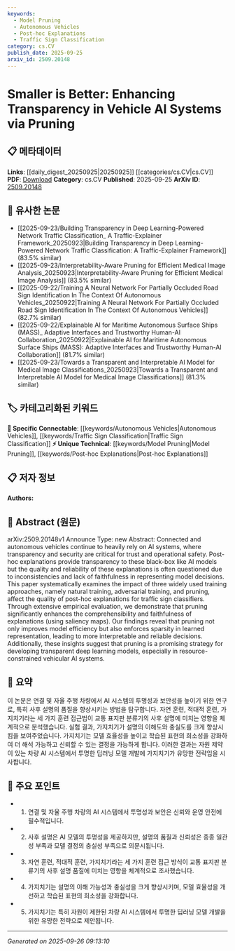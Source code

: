 ```yaml
---
keywords:
  - Model Pruning
  - Autonomous Vehicles
  - Post-hoc Explanations
  - Traffic Sign Classification
category: cs.CV
publish_date: 2025-09-25
arxiv_id: 2509.20148
---
```


<!-- KEYWORD_LINKING_METADATA:
{
  "processed_timestamp": "2025-09-26T09:13:10.992222",
  "vocabulary_version": "1.0",
  "selected_keywords": [
    "Model Pruning",
    "Autonomous Vehicles",
    "Post-hoc Explanations",
    "Traffic Sign Classification"
  ],
  "rejected_keywords": [],
  "similarity_scores": {
    "Model Pruning": 0.85,
    "Autonomous Vehicles": 0.78,
    "Post-hoc Explanations": 0.82,
    "Traffic Sign Classification": 0.77
  },
  "extraction_method": "AI_prompt_based",
  "budget_applied": true,
  "candidates_json": {
    "candidates": [
      {
        "surface": "pruning",
        "canonical": "Model Pruning",
        "aliases": [
          "pruning technique",
          "pruning method"
        ],
        "category": "unique_technical",
        "rationale": "Pruning is highlighted as a key strategy for enhancing transparency and efficiency in AI systems, making it a unique and relevant concept for linking.",
        "novelty_score": 0.75,
        "connectivity_score": 0.68,
        "specificity_score": 0.82,
        "link_intent_score": 0.85
      },
      {
        "surface": "autonomous vehicles",
        "canonical": "Autonomous Vehicles",
        "aliases": [
          "self-driving cars",
          "driverless vehicles"
        ],
        "category": "specific_connectable",
        "rationale": "Autonomous vehicles are a specific application area for AI systems, providing a strong contextual link.",
        "novelty_score": 0.55,
        "connectivity_score": 0.88,
        "specificity_score": 0.79,
        "link_intent_score": 0.78
      },
      {
        "surface": "post-hoc explanations",
        "canonical": "Post-hoc Explanations",
        "aliases": [
          "explanation methods",
          "explanation techniques"
        ],
        "category": "unique_technical",
        "rationale": "Post-hoc explanations are crucial for understanding AI model decisions, offering a unique technical aspect for linking.",
        "novelty_score": 0.65,
        "connectivity_score": 0.72,
        "specificity_score": 0.76,
        "link_intent_score": 0.82
      },
      {
        "surface": "traffic sign classifiers",
        "canonical": "Traffic Sign Classification",
        "aliases": [
          "traffic sign recognition",
          "road sign classifiers"
        ],
        "category": "specific_connectable",
        "rationale": "Traffic sign classification is a specific task within computer vision, relevant for autonomous vehicle systems.",
        "novelty_score": 0.58,
        "connectivity_score": 0.79,
        "specificity_score": 0.81,
        "link_intent_score": 0.77
      }
    ],
    "ban_list_suggestions": [
      "AI systems",
      "training approaches",
      "saliency maps"
    ]
  },
  "decisions": [
    {
      "candidate_surface": "pruning",
      "resolved_canonical": "Model Pruning",
      "decision": "linked",
      "scores": {
        "novelty": 0.75,
        "connectivity": 0.68,
        "specificity": 0.82,
        "link_intent": 0.85
      }
    },
    {
      "candidate_surface": "autonomous vehicles",
      "resolved_canonical": "Autonomous Vehicles",
      "decision": "linked",
      "scores": {
        "novelty": 0.55,
        "connectivity": 0.88,
        "specificity": 0.79,
        "link_intent": 0.78
      }
    },
    {
      "candidate_surface": "post-hoc explanations",
      "resolved_canonical": "Post-hoc Explanations",
      "decision": "linked",
      "scores": {
        "novelty": 0.65,
        "connectivity": 0.72,
        "specificity": 0.76,
        "link_intent": 0.82
      }
    },
    {
      "candidate_surface": "traffic sign classifiers",
      "resolved_canonical": "Traffic Sign Classification",
      "decision": "linked",
      "scores": {
        "novelty": 0.58,
        "connectivity": 0.79,
        "specificity": 0.81,
        "link_intent": 0.77
      }
    }
  ]
}
-->

# Smaller is Better: Enhancing Transparency in Vehicle AI Systems via Pruning

## 📋 메타데이터

**Links**: [[daily_digest_20250925|20250925]] [[categories/cs.CV|cs.CV]]
**PDF**: [Download](https://arxiv.org/pdf/2509.20148.pdf)
**Category**: cs.CV
**Published**: 2025-09-25
**ArXiv ID**: [2509.20148](https://arxiv.org/abs/2509.20148)

## 🔗 유사한 논문
- [[2025-09-23/Building Transparency in Deep Learning-Powered Network Traffic Classification_ A Traffic-Explainer Framework_20250923|Building Transparency in Deep Learning-Powered Network Traffic Classification: A Traffic-Explainer Framework]] (83.5% similar)
- [[2025-09-23/Interpretability-Aware Pruning for Efficient Medical Image Analysis_20250923|Interpretability-Aware Pruning for Efficient Medical Image Analysis]] (83.5% similar)
- [[2025-09-22/Training A Neural Network For Partially Occluded Road Sign Identification In The Context Of Autonomous Vehicles_20250922|Training A Neural Network For Partially Occluded Road Sign Identification In The Context Of Autonomous Vehicles]] (82.7% similar)
- [[2025-09-22/Explainable AI for Maritime Autonomous Surface Ships (MASS)_ Adaptive Interfaces and Trustworthy Human-AI Collaboration_20250922|Explainable AI for Maritime Autonomous Surface Ships (MASS): Adaptive Interfaces and Trustworthy Human-AI Collaboration]] (81.7% similar)
- [[2025-09-23/Towards a Transparent and Interpretable AI Model for Medical Image Classifications_20250923|Towards a Transparent and Interpretable AI Model for Medical Image Classifications]] (81.3% similar)

## 🏷️ 카테고리화된 키워드
**🔗 Specific Connectable**: [[keywords/Autonomous Vehicles|Autonomous Vehicles]], [[keywords/Traffic Sign Classification|Traffic Sign Classification]]
**⚡ Unique Technical**: [[keywords/Model Pruning|Model Pruning]], [[keywords/Post-hoc Explanations|Post-hoc Explanations]]

## 📋 저자 정보

**Authors:** 

## 📄 Abstract (원문)

arXiv:2509.20148v1 Announce Type: new 
Abstract: Connected and autonomous vehicles continue to heavily rely on AI systems, where transparency and security are critical for trust and operational safety. Post-hoc explanations provide transparency to these black-box like AI models but the quality and reliability of these explanations is often questioned due to inconsistencies and lack of faithfulness in representing model decisions. This paper systematically examines the impact of three widely used training approaches, namely natural training, adversarial training, and pruning, affect the quality of post-hoc explanations for traffic sign classifiers. Through extensive empirical evaluation, we demonstrate that pruning significantly enhances the comprehensibility and faithfulness of explanations (using saliency maps). Our findings reveal that pruning not only improves model efficiency but also enforces sparsity in learned representation, leading to more interpretable and reliable decisions. Additionally, these insights suggest that pruning is a promising strategy for developing transparent deep learning models, especially in resource-constrained vehicular AI systems.

## 📝 요약

이 논문은 연결 및 자율 주행 차량에서 AI 시스템의 투명성과 보안성을 높이기 위한 연구로, 특히 사후 설명의 품질을 향상시키는 방법을 탐구합니다. 자연 훈련, 적대적 훈련, 가지치기라는 세 가지 훈련 접근법이 교통 표지판 분류기의 사후 설명에 미치는 영향을 체계적으로 분석했습니다. 실험 결과, 가지치기가 설명의 이해도와 충실도를 크게 향상시킴을 보여주었습니다. 가지치기는 모델 효율성을 높이고 학습된 표현의 희소성을 강화하여 더 해석 가능하고 신뢰할 수 있는 결정을 가능하게 합니다. 이러한 결과는 자원 제약이 있는 차량 AI 시스템에서 투명한 딥러닝 모델 개발에 가지치기가 유망한 전략임을 시사합니다.

## 🎯 주요 포인트

- 1. 연결 및 자율 주행 차량의 AI 시스템에서 투명성과 보안은 신뢰와 운영 안전에 필수적입니다.
- 2. 사후 설명은 AI 모델의 투명성을 제공하지만, 설명의 품질과 신뢰성은 종종 일관성 부족과 모델 결정의 충실성 부족으로 의문시됩니다.
- 3. 자연 훈련, 적대적 훈련, 가지치기라는 세 가지 훈련 접근 방식이 교통 표지판 분류기의 사후 설명 품질에 미치는 영향을 체계적으로 조사했습니다.
- 4. 가지치기는 설명의 이해 가능성과 충실성을 크게 향상시키며, 모델 효율성을 개선하고 학습된 표현의 희소성을 강화합니다.
- 5. 가지치기는 특히 자원이 제한된 차량 AI 시스템에서 투명한 딥러닝 모델 개발을 위한 유망한 전략으로 제안됩니다.


---

*Generated on 2025-09-26 09:13:10*
